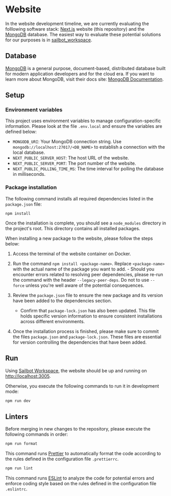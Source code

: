 # Website

In the website development timeline, we are currently evaluating the folllowing software stack:
[Next.js](https://nextjs.org/) website (this repository) and the [MongoDB](https://www.mongodb.com/) database.
The easiest way to evaluate these potential solutions for our purposes is in [sailbot_workspace](https://github.com/UBCSailbot/sailbot_workspace).

## Database

[MongoDB](https://www.mongodb.com/) is a general purpose, document-based, distributed database built for modern application
developers and for the cloud era. If you want to learn more about MongoDB, visit their docs site: [MongoDB Documentation](https://docs.mongodb.com/).

## Setup

### Environment variables

This project uses environment variables to manage configuration-specific information. Please look at the file
`.env.local` and ensure the variables are defined below:

- `MONGODB_URI`: Your MongoDB connection string. Use `mongodb://localhost:27017/<DB_NAME>` to establish a connection
  with the local database.
- `NEXT_PUBLIC_SERVER_HOST`: The host URL of the website.
- `NEXT_PUBLIC_SERVER_PORT`: The port number of the website.
- `NEXT_PUBLIC_POLLING_TIME_MS`: The time interval for polling the database in milliseconds.

### Package installation

The following command installs all required dependencies listed in the `package.json` file:

```
npm install
```

Once the installation is complete, you should see a `node_modules` directory in the project's root.
This directory contains all installed packages.

When installing a new package to the website, please follow the steps below:

1. Access the terminal of the website container on Docker.

2. Run the command `npm install <package-name>`.
   Replace `<package-name>` with the actual name of the package you want to add. - Should you encounter errors related to resolving peer dependencies,
   please re-run the command with the header `--legacy-peer-deps`.
   Do not to use `--force` unless you're well aware of the potential consequences.

3. Review the `package.json` file to ensure the new package and its version have been added to the dependencies section.
   - Confirm that `package-lock.json` has also been updated.
     This file holds specific version information to ensure consistent installations across different environments.
4. Once the installation process is finished, please make sure to commit the files `package.json` and `package-lock.json`.
   These files are essential for version controlling the dependencies that have been added.

## Run

Using [Sailbot Workspace](https://github.com/UBCSailbot/sailbot_workspace),
the website should be up and running on [http://localhost:3005](http://localhost:3005).

Otherwise, you execute the following commands to run it in development mode:

```bash
npm run dev
```

## Linters

Before merging in new changes to the repository, please execute the following commands in order:

```bash
npm run format
```

This command runs [Prettier](https://prettier.io/docs/en/index.html) to automatically format the code according to the rules defined in the
configuration file `.prettierrc`.

```bash
npm run lint
```

This command runs [ESLint](https://eslint.org/docs/latest/use/getting-started) to analyze the code for potential errors and enforce coding style based on the rules defined
in the configuration file `.eslintrc`.
